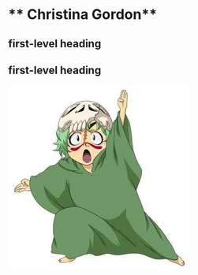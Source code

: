 # ** Christina Gordon**

## first-level heading

## first-level heading
![Sample image](/assets/images/image.jpg)
